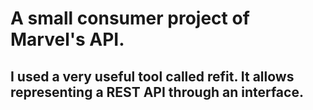 # A small consumer project of Marvel's API.
## I used a very useful tool called refit. It allows representing a REST API through an interface.
